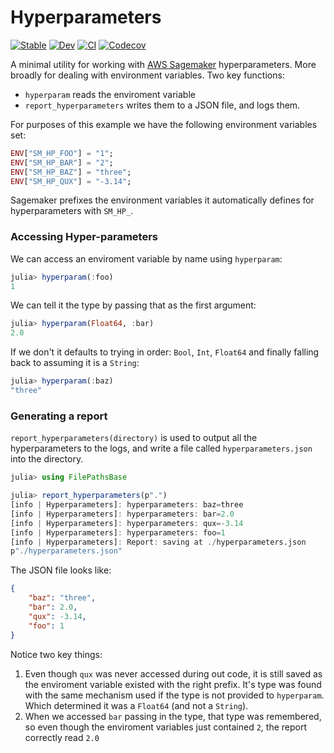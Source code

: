 # Hyperparameters

[![Stable](https://img.shields.io/badge/docs-stable-blue.svg)](https://invenia.github.io/Hyperparameters.jl/stable)
[![Dev](https://img.shields.io/badge/docs-dev-blue.svg)](https://invenia.github.io/Hyperparameters.jl/dev)
[![CI](https://github.com/Invenia/Hyperparameters.jl/workflows/CI/badge.svg)](https://github.com/Invenia/Hyperparameters.jl/actions?query=workflow%3ACI)
[![Codecov](https://codecov.io/gh/invenia/Hyperparameters.jl/branch/master/graph/badge.svg)](https://codecov.io/gh/invenia/Hyperparameters.jl)

A minimal utility for working with [AWS Sagemaker](https://aws.amazon.com/sagemaker/) hyperparameters.
More broadly for dealing with environment variables.
Two key functions:
 - `hyperparam` reads the enviroment variable
 - `report_hyperparameters` writes them to a JSON file, and logs them.


For purposes of this example we have the following environment variables set:
```julia
ENV["SM_HP_FOO"] = "1";
ENV["SM_HP_BAR"] = "2";
ENV["SM_HP_BAZ"] = "three";
ENV["SM_HP_QUX"] = "-3.14";
```
Sagemaker prefixes the environment variables it automatically defines for hyperparameters with `SM_HP_`.

### Accessing Hyper-parameters
We can access an enviroment variable by name using `hyperparam`:
```julia
julia> hyperparam(:foo)
1
```

We can tell it the type by passing that as the first argument:
```julia
julia> hyperparam(Float64, :bar)
2.0
```

If we don't it defaults to trying in order: `Bool`, `Int`, `Float64` and finally falling back to assuming it is a `String`:
```julia
julia> hyperparam(:baz)
"three"
```

### Generating a report
`report_hyperparameters(directory)` is used to output all the hyperparameters to the logs,
and write a file called `hyperparameters.json` into the directory.

```julia
julia> using FilePathsBase

julia> report_hyperparameters(p".")
[info | Hyperparameters]: hyperparameters: baz=three
[info | Hyperparameters]: hyperparameters: bar=2.0
[info | Hyperparameters]: hyperparameters: qux=-3.14
[info | Hyperparameters]: hyperparameters: foo=1
[info | Hyperparameters]: Report: saving at ./hyperparameters.json
p"./hyperparameters.json"
```
The JSON file looks like:
```json
{
    "baz": "three",
    "bar": 2.0,
    "qux": -3.14,
    "foo": 1
}
```

Notice two key things:
1. Even though `qux` was never accessed during out code, it is still saved as the enviroment variable existed with the right prefix. It's type was found with the same mechanism used if the type is not provided to `hyperparam`. Which determined it was a `Float64` (and not a `String`).
2. When we accessed `bar` passing in the type, that type was remembered, so even though the enviroment variables just contained `2`, the report correctly read `2.0`

